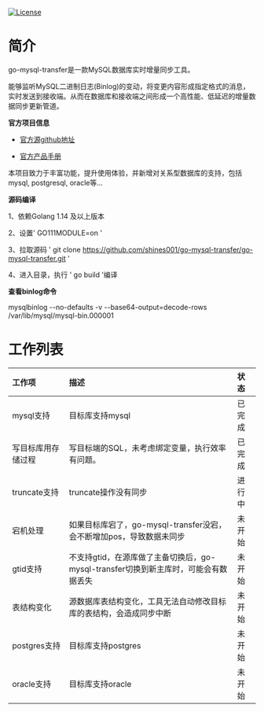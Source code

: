 [![License](https://img.shields.io/badge/license-Apache%202-4EB1BA.svg)](https://www.apache.org/licenses/LICENSE-2.0.html)

# 简介

go-mysql-transfer是一款MySQL数据库实时增量同步工具。

能够监听MySQL二进制日志(Binlog)的变动，将变更内容形成指定格式的消息，实时发送到接收端。从而在数据库和接收端之间形成一个高性能、低延迟的增量数据同步更新管道。

**官方项目信息**

* [官方源github地址](https://github.com/wj596/go-mysql-transfer)


* [官方产品手册](https://www.kancloud.cn/wj596/go-mysql-transfer/2064425)

 本项目致力于丰富功能，提升使用体验，并新增对关系型数据库的支持，包括mysql, postgresql, oracle等...


**源码编译**

1、依赖Golang 1.14 及以上版本

2、设置' GO111MODULE=on '

3、拉取源码 ' git clone https://github.com/shines001/go-mysql-transfer/go-mysql-transfer.git '

4、进入目录，执行 ' go build '编译

**查看binlog命令**

mysqlbinlog  --no-defaults   -v --base64-output=decode-rows /var/lib/mysql/mysql-bin.000001


# 工作列表

| 工作项 |  描述   |  状态 |
| :------ | :------ | :------ |
| mysql支持| 目标库支持mysql|已完成|
| 写目标库用存储过程|写目标端的SQL，未考虑绑定变量，执行效率有问题。|已完成|
| truncate支持 |truncate操作没有同步  | 进行中 |
| 宕机处理 |  如果目标库宕了，go-mysql-transfer没宕，会不断增加pos，导致数据未同步 |   未开始 |
| gtid支持  |不支持gtid，在源库做了主备切换后，go-mysql-transfer切换到新主库时，可能会有数据丢失|未开始| 
| 表结构变化| 源数据库表结构变化，工具无法自动修改目标库的表结构，会造成同步中断|未开始|
| postgres支持 | 目标库支持postgres | 未开始|
| oracle支持 | 目标库支持oracle| 未开始|




